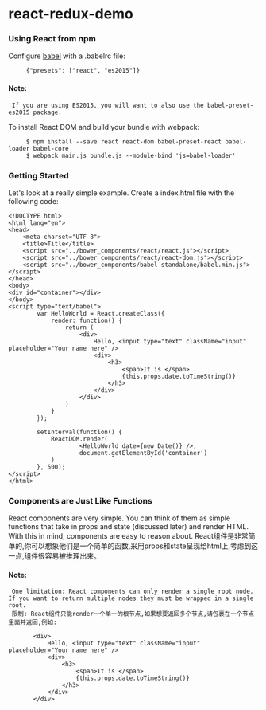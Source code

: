 # react-redux-demo

### Using React from npm

Configure [babel](https://babeljs.io/) with a .babelrc file:

```
     {"presets": ["react", "es2015"]}
```

#### Note:
     If you are using ES2015, you will want to also use the babel-preset-es2015 package.
     
To install React DOM and build your bundle with webpack:
```     
     $ npm install --save react react-dom babel-preset-react babel-loader babel-core
     $ webpack main.js bundle.js --module-bind 'js=babel-loader'
```     

### Getting Started

Let's look at a really simple example. Create a index.html file with the following code:

```
<!DOCTYPE html>
<html lang="en">
<head>
    <meta charset="UTF-8">
    <title>Title</title>
    <script src="../bower_components/react/react.js"></script>
    <script src="../bower_components/react/react-dom.js"></script>
    <script src="../bower_components/babel-standalone/babel.min.js"></script>
</head>
<body>
<div id="container"></div>
</body>
<script type="text/babel">
        var HelloWorld = React.createClass({
            render: function() {
                return (
                    <div>
                        Hello, <input type="text" className="input" placeholder="Your name here" />
                        <div>
                            <h3>
                                <span>It is </span>
                                {this.props.date.toTimeString()}
                            </h3>
                        </div>
                    </div>
                )
            }
        });
    
        setInterval(function() {
            ReactDOM.render(
                    <HelloWorld date={new Date()} />,
                    document.getElementById('container')
            )
        }, 500);
</script>
</html>
```

### Components are Just Like Functions 

React components are very simple. You can think of them as simple functions that take in props and state (discussed later) and render HTML. With this in mind, components are easy to reason about.
React组件是非常简单的,你可以想象他们是一个简单的函数,采用props和state呈现给html上,考虑到这一点,组件很容易被推理出来。

#### Note:
     One limitation: React components can only render a single root node. If you want to return multiple nodes they must be wrapped in a single root.
     限制: React组件只能render一个单一的根节点,如果想要返回多个节点,请包裹在一个节点里面并返回,例如:
     
 
 ```
        <div>
            Hello, <input type="text" className="input" placeholder="Your name here" />
            <div>
                <h3>
                    <span>It is </span>
                    {this.props.date.toTimeString()}
                </h3>
            </div>
        </div>
 ```